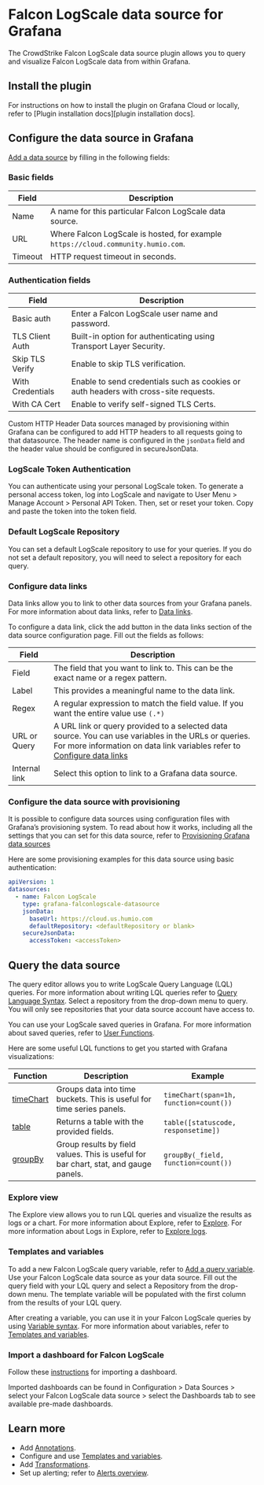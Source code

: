 # Falcon LogScale data source for Grafana

The CrowdStrike Falcon LogScale data source plugin allows you to query and visualize Falcon LogScale data from within Grafana.

## Install the plugin

For instructions on how to install the plugin on Grafana Cloud or locally, refer to [Plugin installation docs][plugin installation docs].

## Configure the data source in Grafana

[Add a data source](https://grafana.com/docs/grafana/latest/datasources/add-a-data-source/) by filling in the following fields:

### Basic fields

| Field   | Description                                                                       |
| ------- | --------------------------------------------------------------------------------- |
| Name    | A name for this particular Falcon LogScale data source.                           |
| URL     | Where Falcon LogScale is hosted, for example `https://cloud.community.humio.com`. |
| Timeout | HTTP request timeout in seconds.                                                  |

### Authentication fields

| Field            | Description                                                                          |
| ---------------- | ------------------------------------------------------------------------------------ |
| Basic auth       | Enter a Falcon LogScale user name and password.                                     |
| TLS Client Auth  | Built-in option for authenticating using Transport Layer Security.                   |
| Skip TLS Verify  | Enable to skip TLS verification.                                                     |
| With Credentials | Enable to send credentials such as cookies or auth headers with cross-site requests. |
| With CA Cert     | Enable to verify self-signed TLS Certs.                                              |

Custom HTTP Header Data sources managed by provisioning within Grafana can be configured to add HTTP headers to all requests going to that datasource. The header name is configured in the `jsonData` field and the header value should be configured in secureJsonData.

### LogScale Token Authentication

You can authenticate using your personal LogScale token. To generate a personal access token, log into LogScale and navigate to User Menu > Manage Account > Personal API Token. Then, set or reset your token. Copy and paste the token into the token field.

### Default LogScale Repository

You can set a default LogScale repository to use for your queries. If you do not set a default repository, you will need to select a repository for each query.

### Configure data links

Data links allow you to link to other data sources from your Grafana panels. For more information about data links, refer to [Data links](https://grafana.com/docs/grafana/latest/explore/logs-integration/).

To configure a data link, click the add button in the data links section of the data source configuration page. Fill out the fields as follows:

| Field         | Description                                                                                                                                                                                            |
| ------------- | ------------------------------------------------------------------------------------------------------------------------------------------------------------------------------------------------------ |
| Field         | The field that you want to link to. This can be the exact name or a regex pattern.                                                                                                                     |
| Label         | This provides a meaningful name to the data link.                                                                                                                                                      |
| Regex         | A regular expression to match the field value. If you want the entire value use `(.*)`                                                                                                                 |
| URL or Query  | A URL link or query provided to a selected data source. You can use variables in the URLs or queries. For more information on data link variables refer to [Configure data links][configure data link] |
| Internal link | Select this option to link to a Grafana data source.                                                                                                                                                   |

[configure data link]: https://grafana.com/docs/grafana/latest/panels-visualizations/configure-data-links/

### Configure the data source with provisioning

It is possible to configure data sources using configuration files with Grafana’s provisioning system. To read about how it works, including all the settings that you can set for this data source, refer to [Provisioning Grafana data sources](https://grafana.com/docs/grafana/latest/administration/provisioning/#data-sources)

Here are some provisioning examples for this data source using basic authentication:

```yaml
apiVersion: 1
datasources:
  - name: Falcon LogScale
    type: grafana-falconlogscale-datasource
    jsonData:
      baseUrl: https://cloud.us.humio.com
      defaultRepository: <defaultRepository or blank>
    secureJsonData:
      accessToken: <accessToken>
```

## Query the data source

The query editor allows you to write LogScale Query Language (LQL) queries. For more information about writing LQL queries refer to [Query Language Syntax](https://library.humio.com/falcon-logscale/syntax.html). Select a repository from the drop-down menu to query. You will only see repositories that your data source account have access to.

You can use your LogScale saved queries in Grafana. For more information about saved queries, refer to [User Functions](https://library.humio.com/falcon-logscale/syntax-function.html#syntax-function-user).

Here are some useful LQL functions to get you started with Grafana visualizations:

| Function                                                                        | Description                                                                          | Example                                |
| ------------------------------------------------------------------------------- | ------------------------------------------------------------------------------------ | -------------------------------------- |
| [timeChart](https://library.humio.com/falcon-logscale/functions-timechart.html) | Groups data into time buckets. This is useful for time series panels.                | `timeChart(span=1h, function=count())` |
| [table](https://library.humio.com/falcon-logscale/functions-table.html)         | Returns a table with the provided fields.                                            | `table([statuscode, responsetime])`    |
| [groupBy](https://library.humio.com/falcon-logscale/functions-groupby.html)     | Group results by field values. This is useful for bar chart, stat, and gauge panels. | `groupBy(_field, function=count())`    |

### Explore view

The Explore view allows you to run LQL queries and visualize the results as logs or a chart. For more information about Explore, refer to [Explore](https://grafana.com/docs/grafana/latest/features/explore/). For more information about Logs in Explore, refer to [Explore logs](https://grafana.com/docs/grafana/latest/explore/logs-integration/).

### Templates and variables

To add a new Falcon LogScale query variable, refer to [Add a query variable](https://grafana.com/docs/grafana/latest/variables/variable-types/add-query-variable/). Use your Falcon LogScale data source as your data source. Fill out the query field with your LQL query and select a Repository from the drop-down menu. The template variable will be populated with the first column from the results of your LQL query.

After creating a variable, you can use it in your Falcon LogScale queries by using [Variable syntax](https://grafana.com/docs/grafana/latest/variables/syntax/). For more information about variables, refer to [Templates and variables](https://grafana.com/docs/grafana/latest/variables/).

### Import a dashboard for Falcon LogScale

Follow these [instructions](https://grafana.com/docs/grafana/latest/dashboards/export-import/#importing-a-dashboard) for importing a dashboard.

Imported dashboards can be found in Configuration > Data Sources > select your Falcon LogScale data source > select the Dashboards tab to see available pre-made dashboards.

## Learn more

- Add [Annotations](https://grafana.com/docs/grafana/latest/dashboards/annotations/).
- Configure and use [Templates and variables](https://grafana.com/docs/grafana/latest/variables/).
- Add [Transformations](https://grafana.com/docs/grafana/latest/panels/transformations/).
- Set up alerting; refer to [Alerts overview](https://grafana.com/docs/grafana/latest/alerting/).

